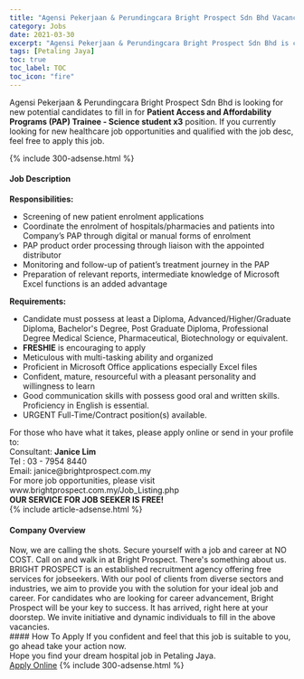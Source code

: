 ```yaml
---
title: "Agensi Pekerjaan & Perundingcara Bright Prospect Sdn Bhd Vacancies Patient Access and Affordability Programs (PAP) Trainee - Science student x3" 
category: Jobs 
date: 2021-03-30 
excerpt: "Agensi Pekerjaan & Perundingcara Bright Prospect Sdn Bhd is currently looking for suitable person to fill in the Patient Access and Affordability Programs (PAP) Trainee - Science student x3 which positioned at Petaling Jaya" 
tags: [Petaling Jaya] 
toc: true 
toc_label: TOC 
toc_icon: "fire" 
--- 
```


<p>Agensi Pekerjaan & Perundingcara Bright Prospect Sdn Bhd is looking for new potential candidates to fill in for <b>Patient Access and Affordability Programs (PAP) Trainee - Science student x3</b> position. If you currently looking for new healthcare job opportunities and qualified with the job desc, feel free to apply this job.
</p>{% include 300-adsense.html %} 
<div><div><h4>Job Description</h4></div><div><div><span><div><div><strong>Responsibilities:</strong></div><ul><li>Screening of new patient enrolment applications</li><li>Coordinate the enrolment of hospitals/pharmacies and patients into Company&#8217;s PAP through digital or manual forms of enrolment</li><li>PAP product order processing through liaison with the appointed distributor</li><li>Monitoring and follow-up of patient&#8217;s treatment journey in the PAP</li><li>Preparation of relevant reports, intermediate knowledge of Microsoft Excel functions is an added advantage</li></ul><div><strong>Requirements:</strong></div><ul><li>Candidate must possess at least a Diploma, Advanced/Higher/Graduate Diploma, Bachelor's Degree, Post Graduate Diploma, Professional Degree Medical Science, Pharmaceutical, Biotechnology or equivalent.</li><li><strong>FRESHIE</strong> is encouraging to apply</li><li>Meticulous with multi-tasking ability and organized</li><li>Proficient in Microsoft Office applications especially Excel files</li><li>Confident, mature, resourceful with a pleasant personality and willingness to learn</li><li>Good communication skills with possess good oral and written skills. Proficiency in English is essential.</li><li>URGENT Full-Time/Contract position(s) available.</li></ul><div><div>For those who have what it takes, please apply online or send in your profile to:</div><div>Consultant: <strong>Janice Lim</strong><br>Tel : 03 - 7954 8440<br>Email: janice@brightprospect.com.my</div>For more job opportunities, please visit www.brightprospect.com.my/Job_Listing.php<div><strong>OUR SERVICE FOR JOB SEEKER IS FREE!</strong></div></div></div></span></div></div></div> 
{% include article-adsense.html %} 
<div><div><h4>Company Overview</h4></div><div><div><span><div><div>
<div>
		Now, we are calling the shots. Secure yourself with a job and career at NO COST. Call on and walk in at Bright Prospect. There's something about us. BRIGHT PROSPECT is an established recruitment agency offering free services for jobseekers. With our pool of clients from diverse sectors and industries, we aim to provide you with the solution for your ideal job and career. For candidates who are looking for career advancement, Bright Prospect will be your key to success. It has arrived, right here at your doorstep. We invite initiative and dynamic individuals to fill in the above vacancies.</div>
</div></div></span></div></div></div> 
#### How To Apply 
If you confident and feel that this job is suitable to you, go ahead take your action now. <br/> 
Hope you find your dream hospital job in Petaling Jaya. <br/> 
<a href="https://www.jobstreet.com.my/en/job/patient-access-and-affordability-programs-pap-trainee-science-student-x3-4520781?jobId=jobstreet-my-job-4520781" class="btn btn--warning" target="_blank" rel="nofollow noopenner">Apply Online</a> 
{% include 300-adsense.html %} 